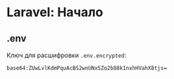 # Laravel: Начало

## .env

Ключ для раcшифровки `.env.encrypted`:

```
base64:ZUwLvlKdmPquAcBS2wnUNx5Zo2b88k1nxhHVahX8tjs=
```